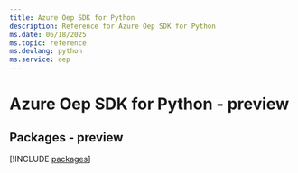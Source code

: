 ```yaml
---
title: Azure Oep SDK for Python
description: Reference for Azure Oep SDK for Python
ms.date: 06/18/2025
ms.topic: reference
ms.devlang: python
ms.service: oep
---
```

# Azure Oep SDK for Python - preview
## Packages - preview
[!INCLUDE [packages](oep-index.md)]